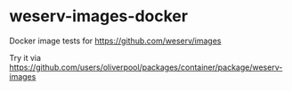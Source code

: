# weserv-images-docker
Docker image tests for https://github.com/weserv/images

Try it via https://github.com/users/oliverpool/packages/container/package/weserv-images
